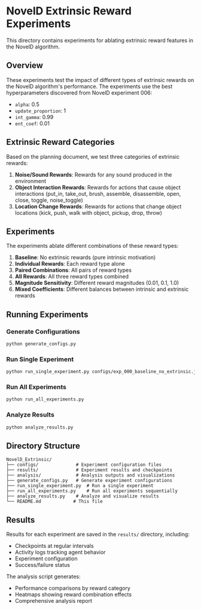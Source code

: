# NovelD Extrinsic Reward Experiments

This directory contains experiments for ablating extrinsic reward features in the NovelD algorithm.

## Overview

These experiments test the impact of different types of extrinsic rewards on the NovelD algorithm's performance. The experiments use the best hyperparameters discovered from NovelD experiment 006:
- `alpha`: 0.5
- `update_proportion`: 1
- `int_gamma`: 0.99
- `ent_coef`: 0.01

## Extrinsic Reward Categories

Based on the planning document, we test three categories of extrinsic rewards:

1. **Noise/Sound Rewards**: Rewards for any sound produced in the environment
2. **Object Interaction Rewards**: Rewards for actions that cause object interactions (put_in, take_out, brush, assemble, disassemble, open, close, toggle, noise_toggle)
3. **Location Change Rewards**: Rewards for actions that change object locations (kick, push, walk with object, pickup, drop, throw)

## Experiments

The experiments ablate different combinations of these reward types:

1. **Baseline**: No extrinsic rewards (pure intrinsic motivation)
2. **Individual Rewards**: Each reward type alone
3. **Paired Combinations**: All pairs of reward types
4. **All Rewards**: All three reward types combined
5. **Magnitude Sensitivity**: Different reward magnitudes (0.01, 0.1, 1.0)
6. **Mixed Coefficients**: Different balances between intrinsic and extrinsic rewards

## Running Experiments

### Generate Configurations
```bash
python generate_configs.py
```

### Run Single Experiment
```bash
python run_single_experiment.py configs/exp_000_baseline_no_extrinsic.json
```

### Run All Experiments
```bash
python run_all_experiments.py
```

### Analyze Results
```bash
python analyze_results.py
```

## Directory Structure

```
NovelD_Extrinsic/
├── configs/              # Experiment configuration files
├── results/              # Experiment results and checkpoints
├── analysis/             # Analysis outputs and visualizations
├── generate_configs.py   # Generate experiment configurations
├── run_single_experiment.py  # Run a single experiment
├── run_all_experiments.py    # Run all experiments sequentially
├── analyze_results.py    # Analyze and visualize results
└── README.md            # This file
```

## Results

Results for each experiment are saved in the `results/` directory, including:
- Checkpoints at regular intervals
- Activity logs tracking agent behavior
- Experiment configuration
- Success/failure status

The analysis script generates:
- Performance comparisons by reward category
- Heatmaps showing reward combination effects
- Comprehensive analysis report